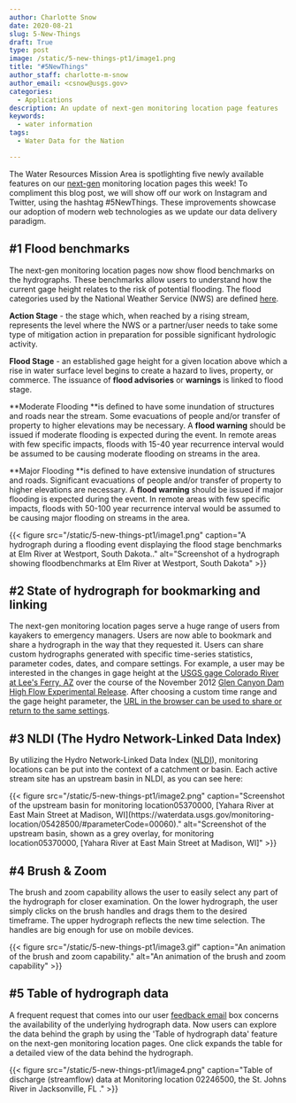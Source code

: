 ```yaml
---
author: Charlotte Snow
date: 2020-08-21
slug: 5-New-Things
draft: True
type: post
image: /static/5-new-things-pt1/image1.png
title: "#5NewThings"
author_staff: charlotte-m-snow
author_email: <csnow@usgs.gov>
categories:
  - Applications
description: An update of next-gen monitoring location page features
keywords:
  - water information
tags:
  - Water Data for the Nation 

---
```

The Water Resources Mission Area is spotlighting five newly available
features on our [next-gen](https://waterdata.usgs.gov/blog/wdfn-tng/)
monitoring location pages this week! To compliment this blog post, we
will show off our work on Instagram and Twitter, using the hashtag
\#5NewThings. These improvements showcase our adoption of modern web
technologies as we update our data delivery paradigm.

\#1 Flood benchmarks 
--------------------

The next-gen monitoring location pages now show flood benchmarks on the
hydrographs. These benchmarks allow users to understand how the current
gage height relates to the risk of potential flooding. The flood
categories used by the National Weather Service (NWS) are defined
[here](https://www.weather.gov/aprfc/terminology).

**Action Stage** - the stage which, when reached by a rising stream,
represents the level where the NWS or a partner/user needs to take some
type of mitigation action in preparation for possible significant
hydrologic activity.

**Flood Stage** - an established gage height for a given location above
which a rise in water surface level begins to create a hazard to lives,
property, or commerce. The issuance of **flood advisories** or
**warnings** is linked to flood stage.

**Moderate Flooding **is defined to have some inundation of structures
and roads near the stream. Some evacuations of people and/or transfer of
property to higher elevations may be necessary. A **flood
warning** should be issued if moderate flooding is expected during the
event. In remote areas with few specific impacts, floods with 15-40 year
recurrence interval would be assumed to be causing moderate flooding on
streams in the area.

**Major Flooding **is defined to have extensive inundation of structures
and roads. Significant evacuations of people and/or transfer of property
to higher elevations are necessary. A **flood warning** should be issued
if major flooding is expected during the event. In remote areas with few
specific impacts, floods with 50-100 year recurrence interval would be
assumed to be causing major flooding on streams in the area.

<div class="grid-row">
    <div class="grid-col-14 grid-offset-0">
    {{< figure src="/static/5-new-things-pt1/image1.png" caption="A hydrograph during a flooding event displaying the flood stage benchmarks at Elm River at Westport, South Dakota.<https://waterdata.usgs.gov/monitoring-location/06471500/?agency_cd=USGS#parameterCode=00065&startDT=2020-07-10&endDT=2020-08-05>." alt="Screenshot of a hydrograph showing floodbenchmarks at Elm River at Westport, South Dakota" >}}
    </div>
</div>


\#2 State of hydrograph for bookmarking and linking
---------------------------------------------------

The next-gen monitoring location pages serve a huge range of users from
kayakers to emergency managers. Users are now able to bookmark and share
a hydrograph in the way that they requested it. Users can share custom
hydrographs generated with specific time-series statistics, parameter
codes, dates, and compare settings. For example, a user may be
interested in the changes in gage height at the [USGS gage Colorado
River at Lee\'s Ferry,
AZ](https://waterdata.usgs.gov/monitoring-location/09380000/) over the
course of the November 2012 [Glen Canyon Dam High Flow Experimental
Release](https://www.usbr.gov/uc/rm/gcdHFE/index.html). After choosing a
custom time range and the gage height parameter, the [URL in the browser
can be used to share or return to the same
settings](https://waterdata.usgs.gov/monitoring-location/09380000/#parameterCode=00065&startDT=2012-11-01&endDT=2012-12-01).

\#3 NLDI (The Hydro Network-Linked Data Index)
----------------------------------------------

By utilizing the Hydro Network-Linked Data Index
([NLDI](https://waterdata.usgs.gov/blog/nldi-intro/)), monitoring
locations can be put into the context of a catchment or basin. Each
active stream site has an upstream basin in NLDI, as you can see here:

<div class="grid-row">
    <div class="grid-col-14 grid-offset-0">
    {{< figure src="/static/5-new-things-pt1/image2.png" caption="Screenshot of the upstream basin for monitoring location05370000, [Yahara River at East Main Street at Madison, WI](https://waterdata.usgs.gov/monitoring-location/05428500/#parameterCode=00060)." alt="Screenshot of the upstream basin, shown as a grey overlay, for monitoring location05370000, [Yahara River at East Main Street at Madison, WI]" >}}
    </div>
</div>


\#4 Brush & Zoom
----------------

The brush and zoom capability allows the user to easily select any part
of the hydrograph for closer examination. On the lower hydrograph, the
user simply clicks on the brush handles and drags them to the desired
timeframe. The upper hydrograph reflects the new time selection. The
handles are big enough for use on mobile devices.

<div class="grid-row">
    <div class="grid-col-14 grid-offset-0">
    {{< figure src="/static/5-new-things-pt1/image3.gif" caption="An animation of the brush and zoom capability." alt="An animation of the brush and zoom capability" >}}
    </div>
</div>


\#5 Table of hydrograph data 
----------------------------

A frequent request that comes into our user [feedback
email](mailto:WDFN@usgs.gov) box concerns the availability of the
underlying hydrograph data. Now users can explore the data behind
the graph by using the 'Table of hydrograph data' feature on
the next-gen monitoring location pages. One click expands the table for
a detailed view of the data behind the hydrograph. 

<div class="grid-row">
    <div class="grid-col-14 grid-offset-0">
    {{< figure src="/static/5-new-things-pt1/image4.png" caption="Table of discharge (streamflow) data at Monitoring location 02246500, the St. Johns River in Jacksonville, FL <https://waterdata.usgs.gov/monitoring-location/02246500/?agency_cd=USGS#parameterCode=00060>." >}}
    </div>
</div>




